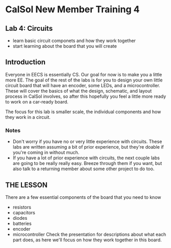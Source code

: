 # CalSol New Member Training 4
## Lab 4: Circuits
* learn basic circuit componets and how they work together
* start learning about the board that you will create

## Introduction
Everyone in EECS is essentially CS. Our goal for now is to make you a little more EE. The goal of the rest of the labs is for you to design your own little circuit board that will have an encoder, some LEDs, and a microcontroller. These will cover the basics of what the design, schematic, and layout process in CalSol involves, so after this hopefully you feel a little more ready to work on a car-ready board.

The focus for this lab is smaller scale, the individual components and how they work in a circuit.

### Notes
- Don't worry if you have no or very little experience with circuits. These labs are written assuming a bit of prior experience, but they're doable if you're coming in without much.
- If you have a lot of prior experience with circuits, the next couple labs are going to be really really easy. Breeze through them if you want, but also talk to a returning member about some other project to do too.

## THE LESSON
There are a few essential components of the board that you need to know
- resistors
- capacitors
- diodes
- batteries
- encoder
- microcontroller
Check the presentation for descriptions about what each part does, as here we'll focus on how they work together in this board.